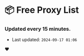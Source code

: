 # :package: Free Proxy List
### Updated every 15 minutes.

- Last updated: `2024-09-17 01:06`

:heart:
